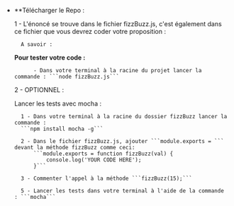 - **Télécharger le Repo :

    1 - L'énoncé se trouve dans le fichier fizzBuzz.js, c'est également dans ce fichier que vous devrez coder 
    votre proposition : 
    
        A savoir : 
	
	**Pour tester votre code :**
	
            - Dans votre terminal à la racine du projet lancer la commande : ```node fizzBuzz.js```

    2 - OPTIONNEL : 

    Lancer les tests avec mocha :

        1 - Dans votre terminal à la racine du dossier fizzBuzz lancer la commande :
        ```npm install mocha -g```

        2 - Dans le fichier fizzBuzz.js, ajouter ```module.exports = ``` devant la méthode fizzBuzz comme ceci: 
            ```module.exports = function fizzBuzz(val) {
	            console.log('YOUR CODE HERE');
            }```

        3 - Commenter l'appel à la méthode ```fizzBuzz(15);```
    
        5 - Lancer les tests dans votre terminal à l'aide de la commande : ```mocha```
